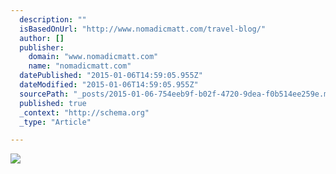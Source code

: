 ```yaml
---
  description: ""
  isBasedOnUrl: "http://www.nomadicmatt.com/travel-blog/"
  author: []
  publisher: 
    domain: "www.nomadicmatt.com"
    name: "nomadicmatt.com"
  datePublished: "2015-01-06T14:59:05.955Z"
  dateModified: "2015-01-06T14:59:05.955Z"
  sourcePath: "_posts/2015-01-06-754eeb9f-b02f-4720-9dea-f0b514ee259e.md"
  published: true
  _context: "http://schema.org"
  _type: "Article"

---
```

![](http://media.nomadicmatt.com/hongkongtodo2.jpg)